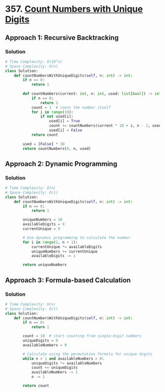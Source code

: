 # 357. [Count Numbers with Unique Digits](https://leetcode.com/problems/count-numbers-with-unique-digits/)

## Approach 1: Recursive Backtracking

### Solution
```python
# Time Complexity: O(10^n)
# Space Complexity: O(n)
class Solution:
    def countNumbersWithUniqueDigits(self, n: int) -> int:
        if n == 0:
            return 1
        
        def countNumbers(current: int, n: int, used: list[bool]) -> int:
            if n == 0:
                return 1
            count = 1  # count the number itself
            for i in range(10):
                if not used[i]:
                    used[i] = True
                    count += countNumbers(current * 10 + i, n - 1, used)
                    used[i] = False
            return count
        
        used = [False] * 10
        return countNumbers(0, n, used)
```

## Approach 2: Dynamic Programming

### Solution
```python
# Time Complexity: O(n)
# Space Complexity: O(1)
class Solution:
    def countNumbersWithUniqueDigits(self, n: int) -> int:
        if n == 0:
            return 1

        uniqueNumbers = 10
        availableDigits = 9
        currentUnique = 9

        # Use dynamic programming to calculate the number
        for i in range(2, n + 1):
            currentUnique *= availableDigits
            uniqueNumbers += currentUnique
            availableDigits -= 1

        return uniqueNumbers
```

## Approach 3: Formula-based Calculation

### Solution
```python
# Time Complexity: O(n)
# Space Complexity: O(1)
class Solution:
    def countNumbersWithUniqueDigits(self, n: int) -> int:
        if n == 0:
            return 1

        count = 10  # start counting from single-digit numbers
        uniqueDigits = 9
        availableNumbers = 9

        # Calculate using the permutation formula for unique digits
        while n > 1 and availableNumbers > 0:
            uniqueDigits *= availableNumbers
            count += uniqueDigits
            availableNumbers -= 1
            n -= 1

        return count
```

